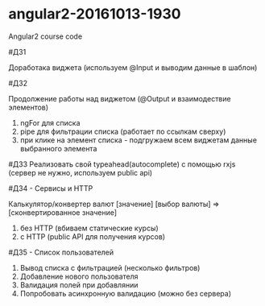 # angular2-20161013-1930
 Angular2 course code


#ДЗ1

Доработака виджета (используем @Input и выводим данные в шаблон)

#ДЗ2

Продолжение работы над виджетом (@Output и взаимодествие элементов)

1) ngFor для списка
2) pipe для фильтрации списка (работает по ссылкам сверху)
3) при клике на элемент списка - подгружаем всем виджетам данные выбранного элемента


#ДЗ3
Реализовать свой typeahead(autocomplete) с помощью rxjs (сервер не нужно, используем public api)


#ДЗ4 - Сервисы и HTTP

Калькулятор/конвертер валют
[значение] [выбор валюты] => [сконвертированное значение]

1) без HTTP (вбиваем статические курсы)
2) c HTTP (public API для получения курсов)


#ДЗ5 - Список пользователей

1) Вывод списка с фильтрацией (несколько фильтров)
2) Добавление нового пользователя
3) Валидация полей при добавлянии
4) Попробовать асинхронную валидацию (можно без сервера)